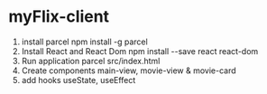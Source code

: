 # myFlix-client
1.  install parcel
    npm install -g parcel
2.  Install React and React Dom
    npm install --save react react-dom
3.  Run application
    parcel src/index.html
4.  Create components
    main-view, movie-view & movie-card
5.  add hooks
    useState, useEffect
 
